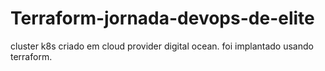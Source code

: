 # Terraform-jornada-devops-de-elite
cluster k8s criado em cloud provider digital ocean.
foi implantado usando terraform.
